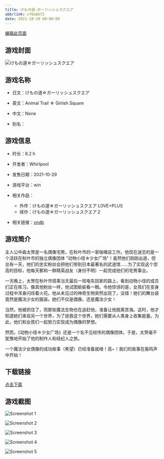 ```yaml
---
title: けもの道☆ガーリッシュスクエア
abbrlink: c76a6bf2
date: 2021-10-29 00:00:00
---
```

[编辑此页面](https://github.com/ACG-3/ADV3-source/blob/main/source/_posts/%E3%81%91%E3%82%82%E3%81%AE%E9%81%93%E2%98%86%E3%82%AC%E3%83%BC%E3%83%AA%E3%83%83%E3%82%B7%E3%83%A5%E3%82%B9%E3%82%AF%E3%82%A8%E3%82%A2.md)

## 游戏封面

![けもの道☆ガーリッシュスクエア](https://pan.timero.xyz/d/onedrive/img_lib_001/%E3%81%91%E3%82%82%E3%81%AE%E9%81%93%E2%98%86%E3%82%AC%E3%83%BC%E3%83%AA%E3%83%83%E3%82%B7%E3%83%A5%E3%82%B9%E3%82%AF%E3%82%A8%E3%82%A2_cover.avif)


## 游戏名称

- 日文：けもの道☆ガーリッシュスクエア
- 英文：Animal Trail ☆ Girlish Square
- 中文：None

- 别名：


## 游戏信息

- 时长：6.2 h
- 开发者：Whirlpool
- 发售日期：2021-10-29
- 游戏平台：win
- 相关作品：
   - 外传：けもの道☆ガーリッシュスクエア LOVE+PLUS
   - 续作：けもの道☆ガーリッシュスクエア２

- 相关链接：[vndb](https://vndb.org/v31669)


## 游戏简介

主人公中森太贺是一名偶像宅男，在秋叶市的一家咖喱店工作。他现在迷恋的是一个活跃在秋叶市的独立偶像团体 "动物小径☆少女广场"！虽然他们刚刚出道，但总有一天，他们的忠实粉丝会把他们带到日本最著名的武道馆......为了实现这个崇高的目标，他每天都和一群精英战友（身份不明）一起完成他们的宅男事业。

一天晚上，太贺在秋叶市搭乘当天最后一班电车回家的路上，看到动物小径的成员们正在练习。像其他粉丝一样，他试图偷偷看一眼。令他惊讶的是，女孩们在变身过程中浑身闪烁着火花。他从未见过的神奇生物突然出现了。没错！她们的舞台装竟然是魔法少女的服装。她们不仅是偶像，还是魔法少女！

当然，他被抓住了，而那些魔法生物也在追赶他，准备让他脱离苦海。这时，他才知道她们来自另一个世界，为了拯救这个世界，她们需要从人类身上收集能量。为此，他们和女孩们一起努力实现成为偶像的梦想。

然而，《动物小径☆少女广场》还是一个名不见经传的偶像团体。于是，太贺毫不犹豫地开始了他的制作人和经纪人之旅。

一个魔法少女偶像的成功故事（希望）已经准备就绪！高~！我们的故事在轰鸣声中开始！




## 下载链接

[点击下载](https://pan.timero.xyz/onedrive/adv_lib_001/%E3%81%91%E3%82%82%E3%81%AE%E9%81%93%E2%98%86%E3%82%AC%E3%83%BC%E3%83%AA%E3%83%83%E3%82%B7%E3%83%A5%E3%82%B9%E3%82%AF%E3%82%A8%E3%82%A2)


## 游戏截图


![Screenshot 1](https://pan.timero.xyz/d/onedrive/img_lib_001/%E3%81%91%E3%82%82%E3%81%AE%E9%81%93%E2%98%86%E3%82%AC%E3%83%BC%E3%83%AA%E3%83%83%E3%82%B7%E3%83%A5%E3%82%B9%E3%82%AF%E3%82%A8%E3%82%A2_Screenshot_1.avif)

![Screenshot 2](https://pan.timero.xyz/d/onedrive/img_lib_001/%E3%81%91%E3%82%82%E3%81%AE%E9%81%93%E2%98%86%E3%82%AC%E3%83%BC%E3%83%AA%E3%83%83%E3%82%B7%E3%83%A5%E3%82%B9%E3%82%AF%E3%82%A8%E3%82%A2_Screenshot_2.avif)

![Screenshot 3](https://pan.timero.xyz/d/onedrive/img_lib_001/%E3%81%91%E3%82%82%E3%81%AE%E9%81%93%E2%98%86%E3%82%AC%E3%83%BC%E3%83%AA%E3%83%83%E3%82%B7%E3%83%A5%E3%82%B9%E3%82%AF%E3%82%A8%E3%82%A2_Screenshot_3.avif)

![Screenshot 4](https://pan.timero.xyz/d/onedrive/img_lib_001/%E3%81%91%E3%82%82%E3%81%AE%E9%81%93%E2%98%86%E3%82%AC%E3%83%BC%E3%83%AA%E3%83%83%E3%82%B7%E3%83%A5%E3%82%B9%E3%82%AF%E3%82%A8%E3%82%A2_Screenshot_4.avif)

![Screenshot 5](https://pan.timero.xyz/d/onedrive/img_lib_001/%E3%81%91%E3%82%82%E3%81%AE%E9%81%93%E2%98%86%E3%82%AC%E3%83%BC%E3%83%AA%E3%83%83%E3%82%B7%E3%83%A5%E3%82%B9%E3%82%AF%E3%82%A8%E3%82%A2_Screenshot_5.avif)

